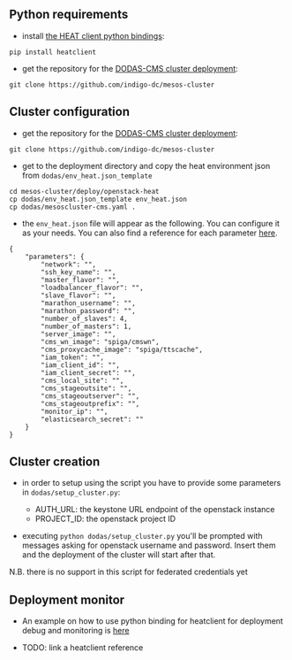 ## Python requirements

* install [the HEAT client python bindings](https://docs.openstack.org/python-heatclient/latest/index.html): 
```
pip install heatclient
```

* get the repository for the [DODAS-CMS cluster deployment](https://github.com/indigo-dc/mesos-cluster/):
```
git clone https://github.com/indigo-dc/mesos-cluster
```

## Cluster configuration 
* get the repository for the [DODAS-CMS cluster deployment](https://github.com/indigo-dc/mesos-cluster/):
```
git clone https://github.com/indigo-dc/mesos-cluster
```

* get to the deployment directory and copy the heat environment json from `dodas/env_heat.json_template`
```
cd mesos-cluster/deploy/openstack-heat
cp dodas/env_heat.json_template env_heat.json
cp dodas/mesoscluster-cms.yaml .
```

* the `env_heat.json` file will appear as the following. You can configure it as your needs. You can also find a reference for each parameter [here](config-ref-HEAT.md).
```
{
    "parameters": {
        "network": "",
        "ssh_key_name": "",
        "master_flavor": "",
        "loadbalancer_flavor": "",
        "slave_flavor": "",
        "marathon_username": "",
        "marathon_password": "",
        "number_of_slaves": 4,
        "number_of_masters": 1,
        "server_image": "",
        "cms_wn_image": "spiga/cmswn",
        "cms_proxycache_image": "spiga/ttscache",
        "iam_token": "",
        "iam_client_id": "",
        "iam_client_secret": "",
        "cms_local_site": "",
        "cms_stageoutsite": "",
        "cms_stageoutserver": "",
        "cms_stageoutprefix": "",
        "monitor_ip": "",
        "elasticsearch_secret": ""
    }
}
```

## Cluster creation

* in order to setup using the script you have to provide some parameters in `dodas/setup_cluster.py`:
    * AUTH_URL: the keystone URL endpoint of the openstack instance
    * PROJECT_ID: the openstack project ID

* executing `python dodas/setup_cluster.py` you'll be prompted with messages asking for openstack username and password. Insert them and the deployment of the cluster will start after that.

N.B. there is no support in this script for federated credentials yet
 
## Deployment monitor

* An example on how to use python binding for heatclient for deployment debug and monitoring is [here](https://gist.githubusercontent.com/dciangot/054f0d93598a670399c0b5bd36f4fd6d/raw/a86bad8cfe2905b5ee053635ae6add37b2e73381/deployment_status.py)

* TODO: link a heatclient reference

